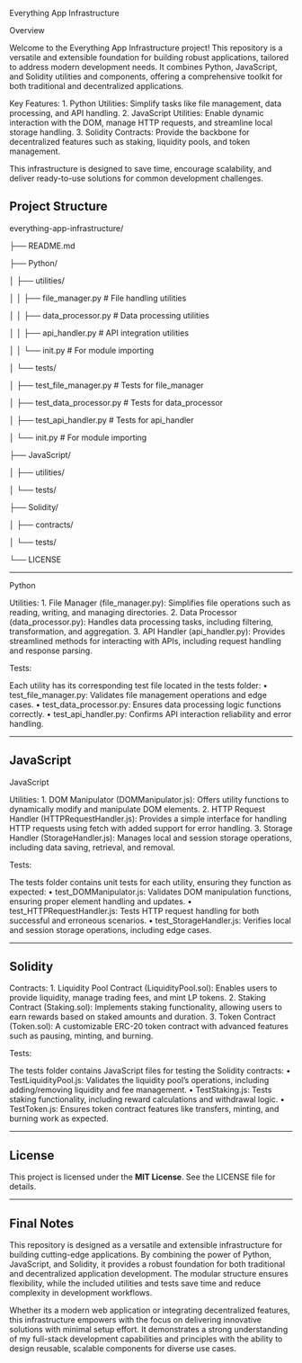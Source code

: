 Everything App Infrastructure

Overview

Welcome to the Everything App Infrastructure project! This repository is a versatile and extensible foundation for building robust applications, tailored to address modern development needs. It combines Python, JavaScript, and Solidity utilities and components, offering a comprehensive toolkit for both traditional and decentralized applications.

Key Features:
	1.	Python Utilities: Simplify tasks like file management, data processing, and API handling.
	2.	JavaScript Utilities: Enable dynamic interaction with the DOM, manage HTTP requests, and streamline local storage handling.
	3.	Solidity Contracts: Provide the backbone for decentralized features such as staking, liquidity pools, and token management.

This infrastructure is designed to save time, encourage scalability, and deliver ready-to-use solutions for common development challenges.

## Project Structure
everything-app-infrastructure/

├── README.md

├── Python/

│   ├── utilities/

│   │   ├── file_manager.py  # File handling utilities

│   │   ├── data_processor.py  # Data processing utilities

│   │   ├── api_handler.py  # API integration utilities

│   │   └── init.py  # For module importing

│   └── tests/

│       ├── test_file_manager.py  # Tests for file_manager

│       ├── test_data_processor.py  # Tests for data_processor

│       ├── test_api_handler.py  # Tests for api_handler

│       └── init.py  # For module importing

├── JavaScript/

│   ├── utilities/

│   └── tests/

├── Solidity/

│   ├── contracts/

│   └── tests/

└── LICENSE

---

Python

Utilities:
	1.	File Manager (file_manager.py): Simplifies file operations such as reading, writing, and managing directories.
	2.	Data Processor (data_processor.py): Handles data processing tasks, including filtering, transformation, and aggregation.
	3.	API Handler (api_handler.py): Provides streamlined methods for interacting with APIs, including request handling and response parsing.

Tests:

Each utility has its corresponding test file located in the tests folder:
	•	test_file_manager.py: Validates file management operations and edge cases.
	•	test_data_processor.py: Ensures data processing logic functions correctly.
	•	test_api_handler.py: Confirms API interaction reliability and error handling.
 
---

## JavaScript

JavaScript

Utilities:
	1.	DOM Manipulator (DOMManipulator.js): Offers utility functions to dynamically modify and manipulate DOM elements.
	2.	HTTP Request Handler (HTTPRequestHandler.js): Provides a simple interface for handling HTTP requests using fetch with added support for error handling.
	3.	Storage Handler (StorageHandler.js): Manages local and session storage operations, including data saving, retrieval, and removal.

Tests:

The tests folder contains unit tests for each utility, ensuring they function as expected:
	•	test_DOMManipulator.js: Validates DOM manipulation functions, ensuring proper element handling and updates.
	•	test_HTTPRequestHandler.js: Tests HTTP request handling for both successful and erroneous scenarios.
	•	test_StorageHandler.js: Verifies local and session storage operations, including edge cases.
 
---

## Solidity

Contracts:
	1.	Liquidity Pool Contract (LiquidityPool.sol): Enables users to provide liquidity, manage trading fees, and mint LP tokens.
	2.	Staking Contract (Staking.sol): Implements staking functionality, allowing users to earn rewards based on staked amounts and duration.
	3.	Token Contract (Token.sol): A customizable ERC-20 token contract with advanced features such as pausing, minting, and burning.

Tests:

The tests folder contains JavaScript files for testing the Solidity contracts:
	•	TestLiquidityPool.js: Validates the liquidity pool’s operations, including adding/removing liquidity and fee management.
	•	TestStaking.js: Tests staking functionality, including reward calculations and withdrawal logic.
	•	TestToken.js: Ensures token contract features like transfers, minting, and burning work as expected.

---

## License

This project is licensed under the **MIT License**. See the LICENSE file for details.

---

## Final Notes

This repository is designed as a versatile and extensible infrastructure for building cutting-edge applications. By combining the power of Python, JavaScript, and Solidity, it provides a robust foundation for both traditional and decentralized application development. The modular structure ensures flexibility, while the included utilities and tests save time and reduce complexity in development workflows.

Whether its a modern web application or integrating decentralized features, this infrastructure empowers with the focus on delivering innovative solutions with minimal setup effort. It demonstrates a strong understanding of my full-stack development capabilities and principles with the ability to design reusable, scalable components for diverse use cases.

